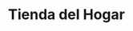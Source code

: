 ---
title: "Tienda del Hogar"
url: /sonsonate/tienda-del-hogar-paseo-15-de-septiembre/
shop: general
---